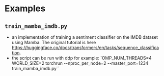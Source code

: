 # Examples

## `train_mamba_imdb.py` 

- an implementation of training a sentiment classifier on the IMDB dataset using Mamba. The original tutorial is here <https://huggingface.co/docs/transformers/en/tasks/sequence_classification>.
- the script can be run with ddp for example: `OMP_NUM_THREADS=4 WORLD_SIZE=2 torchrun --nproc_per_node=2 --master_port=1234 train_mamba_imdb.py``